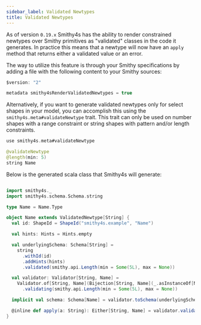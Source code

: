 ```yaml
---
sidebar_label: Validated Newtypes
title: Validated Newtypes
---
```


As of version `0.19.x` Smithy4s has the ability to render constrained newtypes over Smithy primitives as
"validated" classes in the code it generates. In practice this means that a newtype will now have an 
`apply` method that returns either a validated value or an error.

The way to utilize this feature is through your Smithy specifications by adding a file with the following 
content to your Smithy sources:

```kotlin
$version: "2"

metadata smithy4sRenderValidatedNewtypes = true
```

Alternatively, if you want to generate validated newtypes only for select shapes in your model, you can accomplish
this using the `smithy4s.meta#validateNewtype` trait. This trait can only be used on number shapes with a range
constraint or string shapes with pattern and/or length constraints.

```kotlin
use smithy4s.meta#validateNewtype

@validateNewtype
@length(min: 5)
string Name
```

Below is the generated scala class that Smithy4s will generate:

```scala mdoc:compile-only

import smithy4s._
import smithy4s.schema.Schema.string

type Name = Name.Type

object Name extends ValidatedNewtype[String] {
  val id: ShapeId = ShapeId("smithy4s.example", "Name")

  val hints: Hints = Hints.empty

  val underlyingSchema: Schema[String] = 
    string
      .withId(id)
      .addHints(hints)
      .validated(smithy.api.Length(min = Some(5L), max = None))

  val validator: Validator[String, Name] = 
    Validator.of[String, Name](Bijection[String, Name](_.asInstanceOf[Name], value(_)))
      .validating(smithy.api.Length(min = Some(5L), max = None))

  implicit val schema: Schema[Name] = validator.toSchema(underlyingSchema)

  @inline def apply(a: String): Either[String, Name] = validator.validate(a)
}
```